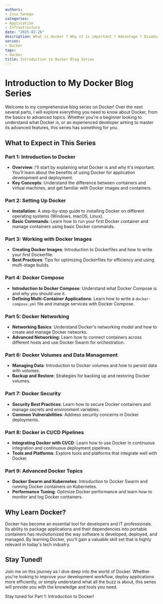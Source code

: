 ```yaml
---
authors:
- Issa Sanogo
categories:
- Application
- Infrastructure
date: "2025-02-26"
description: What is docker ? Why it is important ? Advantage ? Disadvantage ?
series:
- Docker
tags:
- docker
title: Introduction to Docker Blog Series
---
```


# Introduction to My Docker Blog Series

Welcome to my comprehensive blog series on Docker! Over the next several parts, I will explore everything you need to know about Docker, from the basics to advanced topics. Whether you're a beginner looking to understand what Docker is, or an experienced developer aiming to master its advanced features, this series has something for you.

## What to Expect in This Series

### Part 1: Introduction to Docker
- **Overview**: I'll start by explaining what Docker is and why it's important. You'll learn about the benefits of using Docker for application development and deployment.
- **Key Concepts**: Understand the difference between containers and virtual machines, and get familiar with Docker images and containers.

### Part 2: Setting Up Docker
- **Installation**: A step-by-step guide to installing Docker on different operating systems (Windows, macOS, Linux).
- **Basic Commands**: Learn how to run your first Docker container and manage containers using basic Docker commands.

### Part 3: Working with Docker Images
- **Creating Docker Images**: Introduction to Dockerfiles and how to write your first Dockerfile.
- **Best Practices**: Tips for optimizing Dockerfiles for efficiency and using multi-stage builds.

### Part 4: Docker Compose
- **Introduction to Docker Compose**: Understand what Docker Compose is and why you should use it.
- **Defining Multi-Container Applications**: Learn how to write a `docker-compose.yml` file and manage services with Docker Compose.

### Part 5: Docker Networking
- **Networking Basics**: Understand Docker's networking model and how to create and manage Docker networks.
- **Advanced Networking**: Learn how to connect containers across different hosts and use Docker Swarm for orchestration.

### Part 6: Docker Volumes and Data Management
- **Managing Data**: Introduction to Docker volumes and how to persist data with volumes.
- **Backup and Restore**: Strategies for backing up and restoring Docker volumes.

### Part 7: Docker Security
- **Security Best Practices**: Learn how to secure Docker containers and manage secrets and environment variables.
- **Common Vulnerabilities**: Address security concerns in Docker deployments.

### Part 8: Docker in CI/CD Pipelines
- **Integrating Docker with CI/CD**: Learn how to use Docker in continuous integration and continuous deployment pipelines.
- **Tools and Platforms**: Explore tools and platforms that integrate well with Docker.

### Part 9: Advanced Docker Topics
- **Docker Swarm and Kubernetes**: Introduction to Docker Swarm and running Docker containers on Kubernetes.
- **Performance Tuning**: Optimize Docker performance and learn how to monitor and log Docker containers.

## Why Learn Docker?

Docker has become an essential tool for developers and IT professionals. Its ability to package applications and their dependencies into portable containers has revolutionized the way software is developed, deployed, and managed. By learning Docker, you'll gain a valuable skill set that is highly relevant in today's tech industry.

## Stay Tuned!

Join me on this journey as I dive deep into the world of Docker. Whether you're looking to improve your development workflow, deploy applications more efficiently, or simply understand what all the buzz is about, this series will provide you with the knowledge and tools you need.

Stay tuned for Part 1: Introduction to Docker!
